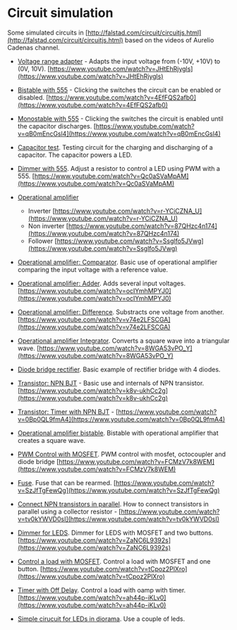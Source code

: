 # Circuit simulation

Some simulated circuits in [http://falstad.com/circuit/circuitjs.html](http://falstad.com/circuit/circuitjs.html) based on the videos of Aurelio Cadenas channel.

- [Voltage range adapter](circuits/voltageRangeAdapter.txt) - Adapts the input voltage from (-10V, +10V) to (0V, 10V). [https://www.youtube.com/watch?v=JHtEhRjygls](https://www.youtube.com/watch?v=JHtEhRjygls)

- [Bistable with 555](circuits/555Bistable.txt) - Clicking the switches the circuit can be enabled or disabled. [https://www.youtube.com/watch?v=4EfFQS2afb0](https://www.youtube.com/watch?v=4EfFQS2afb0)

- [Monostable with 555](circuits/555Monostable.txt) - Clicking the switches the circuit is enabled until the capacitor discharges. [https://www.youtube.com/watch?v=qB0mEncGsl4](https://www.youtube.com/watch?v=qB0mEncGsl4)

- [Capacitor test](circuits/capacitorTest.txt). Testing circuit for the charging and discharging of a capacitor. The capacitor powers a LED.

- [Dimmer with 555](circuits/dimmerWith555.txt). Adjust a resistor to control a LED using PWM with a 555. [https://www.youtube.com/watch?v=Qc0aSVaMpAM](https://www.youtube.com/watch?v=Qc0aSVaMpAM)

- [Operational amplifier](circuits/oampInverter+NonInverter+Follower.txt)

  - Inverter [https://www.youtube.com/watch?v=r-YCiCZNA_U](https://www.youtube.com/watch?v=r-YCiCZNA_U)
  - Non inverter [https://www.youtube.com/watch?v=87QHzc4n174](https://www.youtube.com/watch?v=87QHzc4n174)
  - Follower [https://www.youtube.com/watch?v=Ssglfo5JVwg](https://www.youtube.com/watch?v=Ssglfo5JVwg)

- [Operational amplifier: Comparator](circuits/oampComparator.txt). Basic use of operational amplifier comparing the input voltage with a reference value.

- [Operational amplifier: Adder](circuits/oampAdder.txt). Adds several input voltages. [https://www.youtube.com/watch?v=ocIYmhMPYJ0](https://www.youtube.com/watch?v=ocIYmhMPYJ0)

- [Operational amplifier: Difference](circuits/oampDifference.txt). Substracts one voltage from another. [https://www.youtube.com/watch?v=v74e2LFSCGA](https://www.youtube.com/watch?v=v74e2LFSCGA)

- [Operational amplifier Integrator](circuits/oampIntegrator.txt). Converts a square wave into a triangular wave. [https://www.youtube.com/watch?v=8WGA53vPO_Y](https://www.youtube.com/watch?v=8WGA53vPO_Y)

- [Diode bridge rectifier](circuits/diodeBridgeRectifier.txt). Basic example of rectifier bridge with 4 diodes.

- [Transistor: NPN BJT](circuits/transistorNPN.txt) - Basic use and internals of NPN transistor. [https://www.youtube.com/watch?v=k8v-ukhCc2g](https://www.youtube.com/watch?v=k8v-ukhCc2g)

- [Transistor: Timer with NPN BJT](circuits/transistorNPNTimer.txt) - [https://www.youtube.com/watch?v=0Bp0QL9fmA4](https://www.youtube.com/watch?v=0Bp0QL9fmA4)

- [Operational amplifier bistable](circuits/oampBistable.txt). Bistable with operational amplifier that creates a square wave.

- [PWM Control with MOSFET](circuits/pwmControlWithMosfet.txt). PWM control with mosfet, octocoupler and diode bridge [https://www.youtube.com/watch?v=FCMzV7k8WEM](https://www.youtube.com/watch?v=FCMzV7k8WEM)

- [Fuse](circuits/fuse.txt). Fuse that can be rearmed. [https://www.youtube.com/watch?v=SzJfTgFewQg](https://www.youtube.com/watch?v=SzJfTgFewQg)

- [Connect NPN transistors in parallel](circuits/npnParallel.txt). How to connect transistors in parallel using a collector resistor - [https://www.youtube.com/watch?v=tv0kYWVD0sI](https://www.youtube.com/watch?v=tv0kYWVD0sI)

- [Dimmer for LEDS](circuits/dimmerWithMosfet.txt). Dimmer for LEDS with MOSFET and two buttons. [https://www.youtube.com/watch?v=ZaNC6L9392s](https://www.youtube.com/watch?v=ZaNC6L9392s)

- [Control a load with MOSFET](circuits/control-load-one-button.txt). Control a load with MOSFET and one button. [https://www.youtube.com/watch?v=tCpoz2PlXro](https://www.youtube.com/watch?v=tCpoz2PlXro)


- [Timer with Off Delay](circuits/control-load-oamp-timer.txt). Control a load with oamp with timer. [https://www.youtube.com/watch?v=ah44p-iKLv0](https://www.youtube.com/watch?v=ah44p-iKLv0)

- [Simple cirucuit for LEDs in diorama](circuits/leds-diorama.txt). Use a couple of leds.

